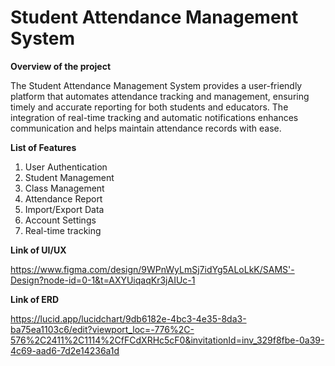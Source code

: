 # Student Attendance Management System

**Overview of the project**

The Student Attendance Management System provides a user-friendly platform that automates attendance tracking and management, ensuring timely and accurate reporting for both students and educators. The integration of real-time tracking and automatic notifications enhances communication and helps maintain attendance records with ease.

**List of Features**
1. User Authentication
2. Student Management
3. Class Management
4. Attendance Report
5. Import/Export Data
6. Account Settings
7. Real-time tracking


**Link of UI/UX**

https://www.figma.com/design/9WPnWyLmSj7idYg5ALoLkK/SAMS'-Design?node-id=0-1&t=AXYUiqaqKr3jAIUc-1

**Link of ERD**

https://lucid.app/lucidchart/9db6182e-4bc3-4e35-8da3-ba75ea1103c6/edit?viewport_loc=-776%2C-576%2C2411%2C1114%2CfFCdXRHc5cF0&invitationId=inv_329f8fbe-0a39-4c69-aad6-7d2e14236a1d 
